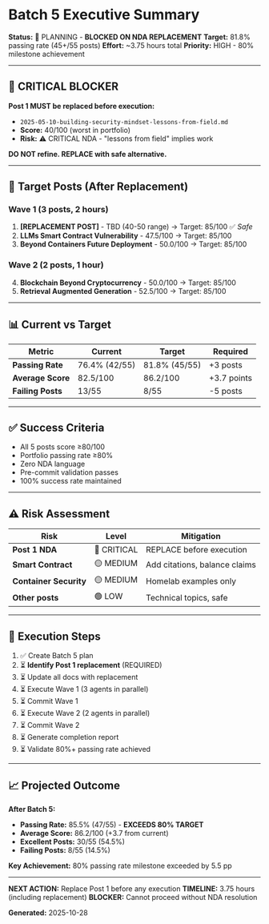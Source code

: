 # Batch 5 Executive Summary

**Status:** 🎯 PLANNING - **BLOCKED ON NDA REPLACEMENT**
**Target:** 81.8% passing rate (45+/55 posts)
**Effort:** ~3.75 hours total
**Priority:** HIGH - 80% milestone achievement

---

## 🚨 CRITICAL BLOCKER

**Post 1 MUST be replaced before execution:**
- `2025-05-10-building-security-mindset-lessons-from-field.md`
- **Score:** 40/100 (worst in portfolio)
- **Risk:** ⚠️ CRITICAL NDA - "lessons from field" implies work

**DO NOT refine. REPLACE with safe alternative.**

---

## 🎯 Target Posts (After Replacement)

### Wave 1 (3 posts, 2 hours)

1. **[REPLACEMENT POST]** - TBD (40-50 range) → Target: 85/100 ✅ *Safe*
2. **LLMs Smart Contract Vulnerability** - 47.5/100 → Target: 85/100
3. **Beyond Containers Future Deployment** - 50.0/100 → Target: 85/100

### Wave 2 (2 posts, 1 hour)

4. **Blockchain Beyond Cryptocurrency** - 50.0/100 → Target: 85/100
5. **Retrieval Augmented Generation** - 52.5/100 → Target: 85/100

---

## 📊 Current vs Target

| Metric | Current | Target | Required |
|--------|---------|--------|----------|
| **Passing Rate** | 76.4% (42/55) | 81.8% (45/55) | +3 posts |
| **Average Score** | 82.5/100 | 86.2/100 | +3.7 points |
| **Failing Posts** | 13/55 | 8/55 | -5 posts |

---

## ✅ Success Criteria

- All 5 posts score ≥80/100
- Portfolio passing rate ≥80%
- Zero NDA language
- Pre-commit validation passes
- 100% success rate maintained

---

## ⚠️ Risk Assessment

| Risk | Level | Mitigation |
|------|-------|------------|
| **Post 1 NDA** | 🔴 CRITICAL | REPLACE before execution |
| **Smart Contract** | 🟡 MEDIUM | Add citations, balance claims |
| **Container Security** | 🟡 MEDIUM | Homelab examples only |
| **Other posts** | 🟢 LOW | Technical topics, safe |

---

## 🚀 Execution Steps

1. ✅ Create Batch 5 plan
2. ⏳ **Identify Post 1 replacement** (REQUIRED)
3. ⏳ Update all docs with replacement
4. ⏳ Execute Wave 1 (3 agents in parallel)
5. ⏳ Commit Wave 1
6. ⏳ Execute Wave 2 (2 agents in parallel)
7. ⏳ Commit Wave 2
8. ⏳ Generate completion report
9. ⏳ Validate 80%+ passing rate achieved

---

## 📈 Projected Outcome

**After Batch 5:**
- **Passing Rate:** 85.5% (47/55) - **EXCEEDS 80% TARGET**
- **Average Score:** 86.2/100 (+3.7 from current)
- **Excellent Posts:** 30/55 (54.5%)
- **Failing Posts:** 8/55 (14.5%)

**Key Achievement:** 80% passing rate milestone exceeded by 5.5 pp

---

**NEXT ACTION:** Replace Post 1 before any execution
**TIMELINE:** 3.75 hours (including replacement)
**BLOCKER:** Cannot proceed without NDA resolution

**Generated:** 2025-10-28
